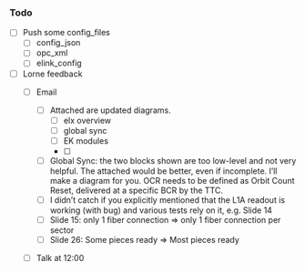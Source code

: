 ### Todo

- [ ] Push some config_files
  - [ ] config_json
  - [ ] opc_xml
  - [ ] elink_config
- [ ] Lorne feedback
  - [ ] Email
    - [ ] Attached are updated diagrams.
      - [ ] elx overview
      - [ ] global sync
      - [ ] EK modules
      - [ ] 
    - [ ] Global Sync: the two blocks shown are too low-level and not very helpful. The attached would be better, even if incomplete. I’ll make a diagram for you. OCR needs to be defined as Orbit Count Reset, delivered at a specific BCR by the TTC.
    - [ ] I didn’t catch if you explicitly mentioned that the L1A readout is working (with bug) and various tests rely on it, e.g. Slide 14
    - [ ] Slide 15: only 1 fiber connection => only 1 fiber connection per sector
    - [ ] Slide 26: Some pieces ready => Most pieces ready
  - [ ] Talk at 12:00
  
